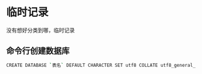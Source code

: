 # 临时记录

没有想好分类到哪，临时记录

## 命令行创建数据库
```bash
CREATE DATABASE `表名` DEFAULT CHARACTER SET utf8 COLLATE utf8_general_ci;
```